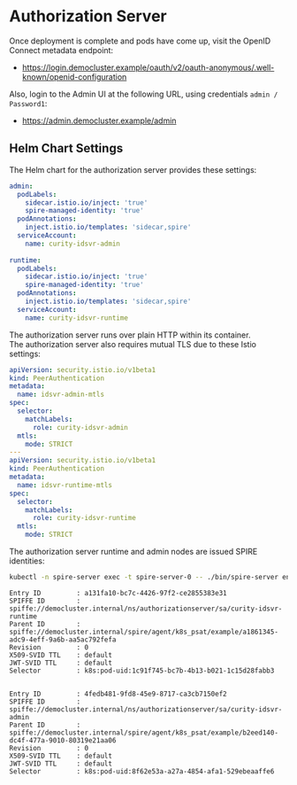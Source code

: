 # Authorization Server

Once deployment is complete and pods have come up, visit the OpenID Connect metadata endpoint:

- https://login.democluster.example/oauth/v2/oauth-anonymous/.well-known/openid-configuration

Also, login to the Admin UI at the following URL, using credentials `admin / Password1`:

- https://admin.democluster.example/admin

## Helm Chart Settings

The Helm chart for the authorization server provides these settings:

```yaml
admin:
  podLabels:
    sidecar.istio.io/inject: 'true'
    spire-managed-identity: 'true'
  podAnnotations:
    inject.istio.io/templates: 'sidecar,spire'
  serviceAccount:
    name: curity-idsvr-admin
 
runtime:
  podLabels:
    sidecar.istio.io/inject: 'true'
    spire-managed-identity: 'true'
  podAnnotations:
    inject.istio.io/templates: 'sidecar,spire'
  serviceAccount:
    name: curity-idsvr-runtime
```

The authorization server runs over plain HTTP within its container.\
The authorization server also requires mutual TLS due to these Istio settings:

```yaml
apiVersion: security.istio.io/v1beta1
kind: PeerAuthentication
metadata:
  name: idsvr-admin-mtls
spec:
  selector:
    matchLabels:
      role: curity-idsvr-admin
  mtls:
    mode: STRICT
---
apiVersion: security.istio.io/v1beta1
kind: PeerAuthentication
metadata:
  name: idsvr-runtime-mtls
spec:
  selector:
    matchLabels:
      role: curity-idsvr-runtime
  mtls:
    mode: STRICT
```

The authorization server runtime and admin nodes are issued SPIRE identities:

```bash
kubectl -n spire-server exec -t spire-server-0 -- ./bin/spire-server entry show
```

```text
Entry ID         : a131fa10-bc7c-4426-97f2-ce2855383e31
SPIFFE ID        : spiffe://democluster.internal/ns/authorizationserver/sa/curity-idsvr-runtime
Parent ID        : spiffe://democluster.internal/spire/agent/k8s_psat/example/a1861345-adc9-4eff-9a6b-aa5ac792fefa
Revision         : 0
X509-SVID TTL    : default
JWT-SVID TTL     : default
Selector         : k8s:pod-uid:1c91f745-bc7b-4b13-b021-1c15d28fabb3


Entry ID         : 4fedb481-9fd8-45e9-8717-ca3cb7150ef2
SPIFFE ID        : spiffe://democluster.internal/ns/authorizationserver/sa/curity-idsvr-admin
Parent ID        : spiffe://democluster.internal/spire/agent/k8s_psat/example/b2eed140-dc4f-477a-9010-80319e21aa06
Revision         : 0
X509-SVID TTL    : default
JWT-SVID TTL     : default
Selector         : k8s:pod-uid:8f62e53a-a27a-4854-afa1-529ebeaaffe6
```

